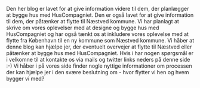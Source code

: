 Den her blog er lavet for at give information videre til dem, der planlægger at bygge hus med HusCompagniet. Den er også lavet for at give information til dem, der påtænker at flytte til Næstved kommune. Vi har planlagt at skrive om vores oplevelser med at designe og bygge hus med HusCompagniet og har også tænkt os at inkludere vores oplevelse med at flytte fra København til en ny kommune som Næstved kommune.
Vi håber at denne blog kan hjælpe jer, der eventuelt overvejer at flytte til Næstved eller påtænker at bygge hus med HusCompagniet.
Hvis i har nogen spørgsmål er i velkomne til at kontakte os via mails og twitter links neders på denne side :-)
Vi håber i på vores side finder nogle nyttige informationer om processen der kan hjælpe jer i den svære beslutning om - hvor flytter vi hen og hvem bygger vi med?